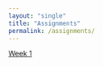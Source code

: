 ```yaml
---
layout: "single"
title: "Assignments"
permalink: /assignments/
---
```


[Week 1](https://wletsou.github.io/bioinformatics/assignments/pca)

